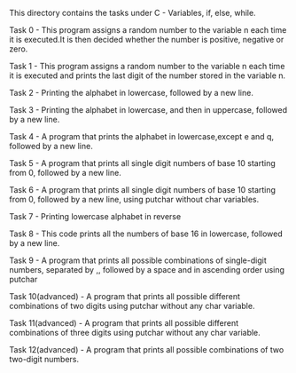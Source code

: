 This directory contains the tasks under C - Variables, if, else, while.

Task 0 - This program assigns a random number to the variable n each time it is executed.It is then decided whether the number is positive, negative or zero.

Task 1 - This program assigns a random number to the variable n each time it is executed and prints the last digit of the number stored in the variable n.

Task 2 - Printing the alphabet in lowercase, followed by a new line.

Task 3 - Printing the alphabet in lowercase, and then in uppercase, followed by a new line.

Task 4 - A program that prints the alphabet in lowercase,except e and q, followed by a new line.

Task 5 - A program that prints all single digit numbers of base 10 starting from 0, followed by a new line.

Task 6 - A program that prints all single digit numbers of base 10 starting from 0, followed by a new line, using putchar without char variables.

Task 7 - Printing lowercase alphabet in reverse

Task 8 - This code prints all the numbers of base 16 in lowercase, followed by a new line.

Task 9 - A  program that prints all possible combinations of single-digit numbers, separated by ,, followed by a space and in ascending order using putchar

Task 10(advanced) - A program that prints all possible different combinations of two digits using putchar without any char variable.

Task 11(advanced) - A program that prints all possible different combinations of three digits using putchar without any char variable.

Task 12(advanced) - A  program that prints all possible combinations of two two-digit numbers.
